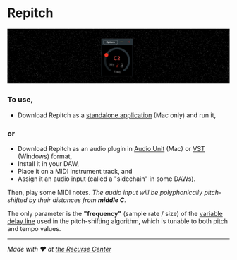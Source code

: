 # Repitch

![](screenshot.png)

### To use,

- Download Repitch as a [standalone application](https://github.com/maxwellpollack/repitch/releases/latest/download/Repitch.app.zip) (Mac only) and run it,

### or

- Download Repitch as an audio plugin in [Audio Unit](https://github.com/maxwellpollack/repitch/releases/latest/download/repitch.component.zip) (Mac) or [VST](https://github.com/maxwellpollack/repitch/releases/latest/download/repitch.vst3.zip) (Windows) format,
- Install it in your DAW,
- Place it on a MIDI instrument track, and
- Assign it an audio input (called a "sidechain" in some DAWs).

Then, play some MIDI notes. *The audio input will be polyphonically pitch-shifted by their distances from **middle C**.*

The only parameter is the **"frequency"** (sample rate / size) of the [variable delay line](http://msp.ucsd.edu/techniques/latest/book-html/node115.html) used in the pitch-shifting algorithm, which is tunable to both pitch and tempo values.

---

*Made with ❤️ at [the Recurse Center](https://www.recurse.com)*
